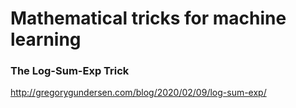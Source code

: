 # Mathematical tricks for machine learning



### The Log-Sum-Exp Trick
http://gregorygundersen.com/blog/2020/02/09/log-sum-exp/
